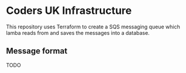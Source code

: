 # Coders UK Infrastructure
This repository uses Terraform to create a SQS messaging queue which lamba reads from and saves the messages into a database.

## Message format 
TODO
